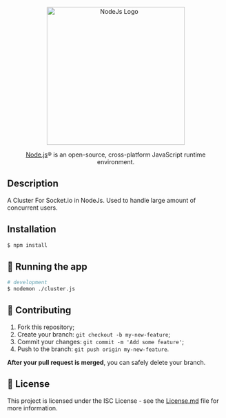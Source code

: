 <p align="center">
  <a href="https://nodejs.org/en" target="blank"><img src="https://nodejs.org/static/images/logo.svg" width="320" alt="NodeJs Logo" /></a>
</p>

  <p align="center"><a href="http://nodejs.org" target="blank">Node.js</a>® is an open-source, cross-platform JavaScript runtime environment.</p>

   
## Description

A Cluster For Socket.io in NodeJs. Used to handle large amount of concurrent users.

## Installation

```bash
$ npm install
```

## 🚀 Running the app

```bash
# development
$ nodemon ./cluster.js
```

## 🤝 Contributing

1. Fork this repository;
2. Create your branch: `git checkout -b my-new-feature`;
3. Commit your changes: `git commit -m 'Add some feature'`;
4. Push to the branch: `git push origin my-new-feature`.

**After your pull request is merged**, you can safely delete your branch.


## 📝 License

This project is licensed under the ISC License - see the [License.md](License.md) file for more information.
